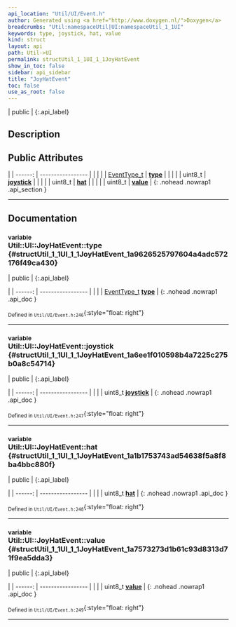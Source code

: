 ```yaml
---
api_location: "Util/UI/Event.h"
author: Generated using <a href="http://www.doxygen.nl/">Doxygen</a>
breadcrumbs: "Util:namespaceUtil|UI:namespaceUtil_1_1UI"
keywords: type, joystick, hat, value
kind: struct
layout: api
path: Util->UI
permalink: structUtil_1_1UI_1_1JoyHatEvent
show_in_toc: false
sidebar: api_sidebar
title: "JoyHatEvent"
toc: false
use_as_root: false
---
```


| public |
{:.api_label}

## Description





## Public Attributes

|
| ------: | ----------------- |
|  | |
| [EventType_t](namespaceUtil_1_1UI#namespaceUtil_1_1UI_1ab1a897c2e8040eef66590f56a4d3559e) | **[type](#structUtil_1_1UI_1_1JoyHatEvent_1a9626525797604a4adc572176f49ca430)**  |
|  | |
| uint8_t | **[joystick](#structUtil_1_1UI_1_1JoyHatEvent_1a6ee1f010598b4a7225c275b0a8c54714)**  |
|  | |
| uint8_t | **[hat](#structUtil_1_1UI_1_1JoyHatEvent_1a1b1753743ad54638f5a8f8ba4bbc880f)**  |
|  | |
| uint8_t | **[value](#structUtil_1_1UI_1_1JoyHatEvent_1a7573273d1b61c93d8313d71f9ea5dda3)**  |
{: .nohead .nowrap1 .api_section }


-------------------------------------------------------------------

## Documentation

### <small>variable</small><br/> Util::UI::JoyHatEvent::type {#structUtil_1_1UI_1_1JoyHatEvent_1a9626525797604a4adc572176f49ca430}

| public |
{:.api_label}

|
| ------: | ----------------- |
|  |
| [EventType_t](namespaceUtil_1_1UI#namespaceUtil_1_1UI_1ab1a897c2e8040eef66590f56a4d3559e) **[type](#structUtil_1_1UI_1_1JoyHatEvent_1a9626525797604a4adc572176f49ca430)**  |
{: .nohead .nowrap1 .api_doc }





<sub>Defined in `Util/UI/Event.h:246`</sub>{:style="float: right"}

-------------------------------------------------------------------

### <small>variable</small><br/> Util::UI::JoyHatEvent::joystick {#structUtil_1_1UI_1_1JoyHatEvent_1a6ee1f010598b4a7225c275b0a8c54714}

| public |
{:.api_label}

|
| ------: | ----------------- |
|  |
| uint8_t **[joystick](#structUtil_1_1UI_1_1JoyHatEvent_1a6ee1f010598b4a7225c275b0a8c54714)**  |
{: .nohead .nowrap1 .api_doc }





<sub>Defined in `Util/UI/Event.h:247`</sub>{:style="float: right"}

-------------------------------------------------------------------

### <small>variable</small><br/> Util::UI::JoyHatEvent::hat {#structUtil_1_1UI_1_1JoyHatEvent_1a1b1753743ad54638f5a8f8ba4bbc880f}

| public |
{:.api_label}

|
| ------: | ----------------- |
|  |
| uint8_t **[hat](#structUtil_1_1UI_1_1JoyHatEvent_1a1b1753743ad54638f5a8f8ba4bbc880f)**  |
{: .nohead .nowrap1 .api_doc }





<sub>Defined in `Util/UI/Event.h:248`</sub>{:style="float: right"}

-------------------------------------------------------------------

### <small>variable</small><br/> Util::UI::JoyHatEvent::value {#structUtil_1_1UI_1_1JoyHatEvent_1a7573273d1b61c93d8313d71f9ea5dda3}

| public |
{:.api_label}

|
| ------: | ----------------- |
|  |
| uint8_t **[value](#structUtil_1_1UI_1_1JoyHatEvent_1a7573273d1b61c93d8313d71f9ea5dda3)**  |
{: .nohead .nowrap1 .api_doc }





<sub>Defined in `Util/UI/Event.h:249`</sub>{:style="float: right"}

-------------------------------------------------------------------

